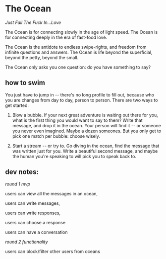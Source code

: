 # The Ocean

*Just Fall The Fuck In...Love*

The Ocean is for connecting slowly in the age of light speed. 
The Ocean is for connecting deeply in the era of fast-food love. 

The Ocean is the antidote to endless swipe-rights, and freedom from infinite questions and answers.
The Ocean is life beyond the superficial, beyond the petty, beyond the small.

The Ocean only asks you one question: do you have something to say? 


## how to swim 

You just have to jump in -- there's no long profile to fill out, because who you are changes from day to day, person to person.  There are two ways to get started: 

1.  Blow a bubble.  If your next great adventure is waiting out there for you, what is the first thing you would want to say to them?  Write that message, and drop it in the ocean.  Your person will find it -- or someone you never even imagined.  Maybe a dozen someones.  But you only get to pick one match per bubble: choose wisely. 

2. Start a stream -- or try to.  Go diving in the ocean, find the message that was written just for you.  Write a beautiful second message, and maybe the human you're speaking to will pick you to speak back to. 


## dev notes:

_round 1 mvp_

   users can view all the messages in an ocean, 
   
   users can write messages, 
   
   users can write responses, 
   
   users can choose a response
   
   users can have a conversation
   
_round 2 functionality_

  users can block/filter other users from oceans 
